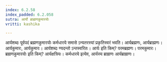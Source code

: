 ```yaml
---
index: 6.2.58
index_padded: 6.2.058
sutra: आर्यो ब्राह्मणकुमारयोः
vritti: kashika

---
```

आर्यशब्दः पूर्वपदं ब्रह्मणकुमारयोः कर्मधारये समासे ऽन्यतरस्यां प्रकृतिस्वरं भवति। आर्यब्रह्मणः, आर्यब्राह्मणः। आर्यकुमारः, आर्यकुमारः। आर्यशब्दः ण्यदन्तो ऽन्तस्वरितः। आर्यः इति किम्? परमब्रह्मणः। परमकुमारः। ब्रह्मणकुमारयोः इति किम्? आर्यक्षत्रियः। कर्मधारये इत्येव, आर्यस्य ब्राह्मणः आर्यब्राह्मणः।